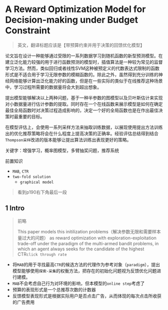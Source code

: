 # A Reward Optimization Model for Decision-making under Budget Constraint

> 英文，翻译标题应该是【带预算约束并用于决策的回馈优化模型】

论文旨在设计一种能够通过受限的一系列数据学习到随机函数的新型预测模型。在建立泛化能力较强的用于进行函数预测的模型时，插值算法是一种较为常见的监督学习方法。然而，类似回归或者线性SVM这种被预定义的代数表达式限制的函数形式是不适合用于学习无限参数的模糊函数的。除此之外，虽然得到充分训练的神经网络能够计算出泛化能力好的函数，但是在一些实际的类似于在线推荐这种场景中，学习过程所需要的数据量将会大到超出想象。

提出模型能够解决以上两种问题，基于一种半参数的图模型以及贝叶斯估计来实现对小数据量进行估计参数的提取。同时存在一个在线函数来展示模型是如何在确定最佳全局函数时对决策过程造成影响的，决定一个好的全局函数也是在作出最佳决策时最重要的目标。

在模型评估上，会使用一系列采样方法来抽取训练数据，以展现使用提出方法训练出的优化推荐策略将会在什么程度上提高决策的正确率。经验评估总结得到结合`Thompson采样`改进的版本能够让提出算法训练出表现更好的策略。

关键字：增强学习，概率图模型，多臂抽奖问题，推荐系统

前置知识

- `MAB`, `CTR`
- `two-fold solution`
  - `graphical model`

> 看到p190右下角最后一段

## 1 Intro

> 前略
>
> This paper models this initilization problems（解决参数无限和需要样本量过大的问题） as reward optimization with exploration-exploitation trade-off under the paradigm of the multi-armed bandit problems, in which an agent always seeks for the candidate of the highest CTR`click through rate`

- 将`MAB`的用于寻找最高`CTR`的候选方法的代理作为参考对象（`paradigm`），提出模型能够使用`探索-采集`的权衡方法，把存在的初始化问题视为反馈优化问题进行建模。
- `MAB`不会考虑自己行为对环境的影响，但本模型的`online step`考虑了
- 预算的表现形式是一个总推荐次数的计数器
- 反馈模型表现形式是根据实际用户是否点击广告，从而体现的每次点击所收获的广告费用